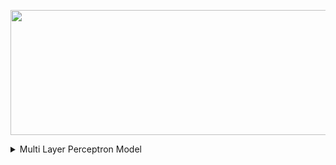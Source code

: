 <p align="center">
  <img width="600" height="200" src="https://github.com/MuizM/MuizM/blob/main/MUIZ%20MURAD%20(1).png">
</p>

<details>
<summary>Multi Layer Perceptron Model</summary>
[embed]https://github.com/MuizM/MuizM/blob/main/Machine_Learning_Report_One.pdf/file.pdf[/embed]
</details>
